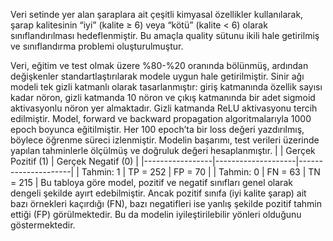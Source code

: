 Veri setinde yer alan şaraplara ait çeşitli kimyasal özellikler kullanılarak, şarap kalitesinin “iyi” (kalite ≥ 6) veya “kötü” (kalite < 6) olarak sınıflandırılması hedeflenmiştir. Bu amaçla quality sütunu ikili hale getirilmiş ve sınıflandırma problemi oluşturulmuştur.

Veri, eğitim ve test olmak üzere %80-%20 oranında bölünmüş, ardından değişkenler standartlaştırılarak modele uygun hale getirilmiştir. Sinir ağı modeli tek gizli katmanlı olarak tasarlanmıştır: giriş katmanında özellik sayısı kadar nöron, gizli katmanda 10 nöron ve çıkış katmanında bir adet sigmoid aktivasyonlu nöron yer almaktadır. Gizli katmanda ReLU aktivasyonu tercih edilmiştir. Model, forward ve backward propagation algoritmalarıyla 1000 epoch boyunca eğitilmiştir. Her 100 epoch’ta bir loss değeri yazdırılmış, böylece öğrenme süreci izlenmiştir. Modelin başarımı, test verileri üzerinde yapılan tahminlerle ölçülmüş ve doğruluk değeri hesaplanmıştır.
|                 | Gerçek Pozitif (1) | Gerçek Negatif (0) |
|-----------------|--------------------|---------------------|
| Tahmin: 1       | TP = 252           | FP = 70             |
| Tahmin: 0       | FN = 63            | TN = 215            |
Bu tabloya göre model, pozitif ve negatif sınıfları genel olarak dengeli şekilde ayırt edebilmiştir. Ancak pozitif sınıfa (iyi kalite şarap) ait bazı örnekleri kaçırdığı (FN), bazı negatifleri ise yanlış şekilde pozitif tahmin ettiği (FP) görülmektedir. Bu da modelin iyileştirilebilir yönleri olduğunu göstermektedir.
